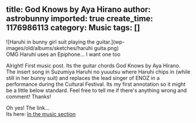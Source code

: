 title: God Knows by Aya Hirano
author: astrobunny
imported: true
create_time: 1176986113
category: Music
tags: []
---
 ![Haruhi in bunny girl suit playing the guitar.](wp-images/old/albums/sketches/haruhi guita.png)  
OMG Haruhi uses an Epiphone... I want one too<!--more-->  
  
Alright! First music post. Its the guitar chords God Knows by Aya Hirano. The insert song in Suzumiya Haruhi no yuuutsu where Haruhi chips in (while still in her bunny suit) and replaces the lead singer of ENOZ in a performance during the Cultural Festival. Its my first annotation so it might be a little below standard. Feel free to tell me if there's anything wrong and comment! Thanks!  
  
Oh yes! The link...  
Its here: [In the music section](http://www.astrobunny.net/?page_id=5)